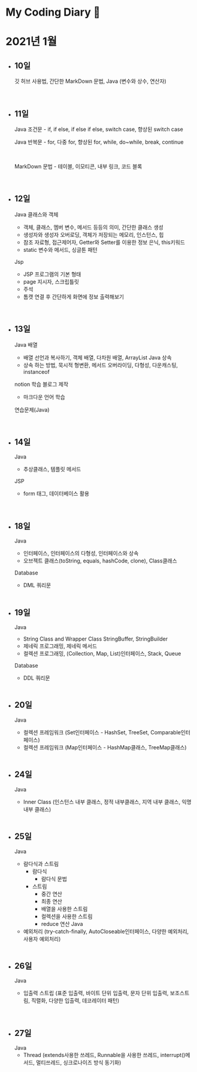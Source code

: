 # My Coding Diary :date:
# 2021년 1월
- ## 10일
    깃 허브 사용법, 간단한 MarkDown 문법, Java (변수와 상수, 연산자)

<br>

- ## 11일 
    Java 조건문 - if, if else, if else if else, switch case, 향상된 switch case 

    Java 반복문 - for, 다중 for, 향상된 for, while, do~while, break, continue 
    
    <br>

    MarkDown 문법 - 테이블, 이모티콘, 내부 링크, 코드 블록

<br>

- ## 12일
    Java 클래스와 객체 
    - 객체, 클래스, 멤버 변수, 메서드 등등의 의미, 간단한 클래스 생성
    - 생성자와 생성자 오버로딩, 객체가 저장되는 메모리, 인스턴스, 힙
    - 참조 자료형, 접근제어자, Getter와 Setter를 이용한 정보 은닉, this키워드
    - static 변수와 메서드, 싱글톤 패턴

    Jsp 
    - JSP 프로그램의 기본 형태
    - page 지시자, 스크립틀릿
    - 주석
    - 톰캣 연결 후 간단하게 화면에 정보 출력해보기

<br>

- ## 13일
    Java 배열
    - 배열 선언과 복사하기, 객체 배열, 다차원 배열, ArrayList
    Java 상속
    - 상속 하는 방법, 묵시적 형변환, 메서드 오버라이딩, 다형성, 다운캐스팅, instanceof

    notion 학습 블로그 제작
    - 마크다운 언어 학습

    연습문제(Java)

<br>

- ## 14일
    Java 
    - 추상클래스, 템플릿 메서드

    JSP 
    - form 태그, 데이터베이스 활용

<br>

- ## 18일
    Java 
    - 인터페이스, 인터페이스의 다형성, 인터페이스와 상속 <br> 
    - 오브젝트 클래스(toString, equals, hashCode, clone), Class클래스

    Database
    - DML 쿼리문 

    <br>

- ## 19일
    Java 
    - String Class and Wrapper Class StringBuffer, StringBuilder<br>
    - 제네릭 프로그래밍, 제네릭 메서드
    - 컬렉션 프로그래밍, (Collection, Map, List)인터페이스, Stack, Queue

    Database 
    - DDL 쿼리문
    
    <br>

- ## 20일
    Java 
    - 컬렉션 프레임워크 (Set인터페이스 - HashSet, TreeSet, Comparable인터페이스) <br>
    - 컬렉션 프레임워크 (Map인터페이스 - HashMap클래스, TreeMap클래스)

    <br>

- ## 24일
    Java 
    - Inner Class (인스턴스 내부 클래스, 정적 내부클래스, 지역 내부 클래스, 익명 내부 클래스)

    <br>

- ## 25일
    Java 
    - 람다식과 스트림 
        - 람다식
            - 람다식 문법
        - 스트림
            - 중간 연산
            - 최종 연산
            - 배열을 사용한 스트림
            - 컬렉션을 사용한 스트림
            - reduce 연산
    Java 
    - 예외처리 (try-catch-finally, AutoCloseable인터페이스, 다양한 예외처리, 사용자 예외처리)

    <br>

- ## 26일
    Java
    - 입출력 스트립 (표준 입출력, 바이트 단위 입출력, 문자 단위 입출력, 보조스트림, 직렬화, 다양한 입출력, 데코레이터 패턴)

 <br>

- ## 27일
    Java
    - Thread (extends사용한 쓰레드, Runnable을 사용한 쓰레드, interrupt()메서드, 멀티쓰레드, 싱크로나이즈 방식 동기화)


        